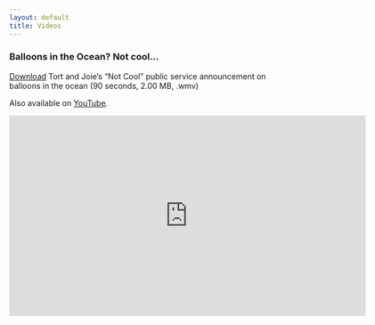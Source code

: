 ```yaml
---
layout: default
title: Videos
---
```

<div class="story-content">
<h3>Balloons in the Ocean?  Not cool...</h3>
  <p><a href="{{ site.url }}{{ site.baseurl }}/assets/videos/tj_psa_balloons.wmv">Download</a> Tort and Joie’s “Not Cool” public service announcement on balloons in the ocean (90 seconds, 2.00 MB, .wmv)</p>
  <p>Also available on <a href="http://www.youtube.com/watch?v=x4Ie01nl8xQ">YouTube</a>.</p>
  <p><iframe width="640" height="360" src="https://www.youtube.com/embed/x4Ie01nl8xQ?feature=player_embedded" frameborder="0" allowfullscreen></iframe></p>
</div>
